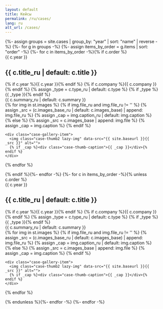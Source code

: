 ```yaml
---
layout: default
title: Кейсы
permalink: /ru/cases/
lang: ru
alt_url: /cases/
---
```


<div class="featured-cases">
  {%- assign groups = site.cases | group_by: "year" | sort: "name" | reverse -%}
  {%- for g in groups -%}
    {%- assign items_by_order = g.items | sort: "order" -%}
    {%- for c in items_by_order -%}{% if c.order %}
      <div class="case-block">
        <div class="case-year-rail">{{ c.year }}</div>
        <div class="case-meta2">
          <div class="case-title-row">
            <h2 class="case-title3">{{ c.title_ru | default: c.title }}</h2>
          </div>
          <div class="case-meta2-inline">
            {% if c.year %}<span class="case-year-inline">{{ c.year }}</span>{% endif %}
            {% if c.company %}<span class="case-company">{{ c.company }}</span>{% endif %}
            {% assign _type = c.type_ru | default: c.type %}
            {% if _type %}<span class="case-type">{{ _type }}</span>{% endif %}
          </div>
          <div class="case-summary2">{{ c.summary_ru | default: c.summary }}</div>
        </div>
        <div class="case-gallery">
  {% for img in st.images %}
    {% if img.file_ru and img.file_ru != '' %}
      {% assign _src = (c.images_base_ru | default: c.images_base) | append: img.file_ru %}
      {% assign _cap = img.caption_ru | default: img.caption %}
    {% else %}
      {% assign _src = c.images_base | append: img.file %}
      {% assign _cap = img.caption %}
    {% endif %}

    <div class="case-gallery-item">
      <img class="case-thumb2 lazy-img" data-src="{{ site.baseurl }}{{ _src }}" alt="">
      {% if _cap %}<div class="case-thumb-caption">{{ _cap }}</div>{% endif %}
    </div>
  {% endfor %}
</div>
      </div>
    {% endif %}{%- endfor -%}
    {%- for c in items_by_order -%}{% unless c.order %}
      <div class="case-block">
        <div class="case-year-rail">{{ c.year }}</div>
        <div class="case-meta2">
          <div class="case-title-row">
            <h2 class="case-title3">{{ c.title_ru | default: c.title }}</h2>
          </div>
        <div class="case-meta2-inline">
            {% if c.year %}<span class="case-year-inline">{{ c.year }}</span>{% endif %}
            {% if c.company %}<span class="case-company">{{ c.company }}</span>{% endif %}
            {% assign _type = c.type_ru | default: c.type %}
            {% if _type %}<span class="case-type">{{ _type }}</span>{% endif %}
          </div>
          <div class="case-summary2">{{ c.summary_ru | default: c.summary }}</div>
        </div>
        <div class="case-gallery">
  {% for img in st.images %}
    {% if img.file_ru and img.file_ru != '' %}
      {% assign _src = (c.images_base_ru | default: c.images_base) | append: img.file_ru %}
      {% assign _cap = img.caption_ru | default: img.caption %}
    {% else %}
      {% assign _src = c.images_base | append: img.file %}
      {% assign _cap = img.caption %}
    {% endif %}

    <div class="case-gallery-item">
      <img class="case-thumb2 lazy-img" data-src="{{ site.baseurl }}{{ _src }}" alt="">
      {% if _cap %}<div class="case-thumb-caption">{{ _cap }}</div>{% endif %}
    </div>
  {% endfor %}
</div>
      </div>
    {% endunless %}{%- endfor -%}
  {%- endfor -%}
</div>

